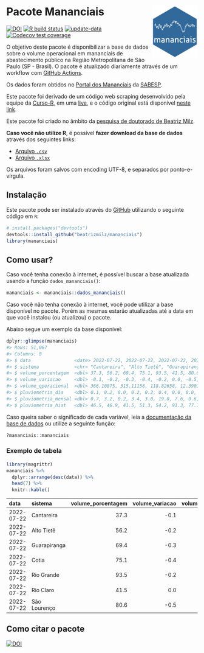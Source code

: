 
<!-- README.md is generated from README.Rmd. Please edit that file -->

# Pacote Mananciais <img src="man/figures/hexlogo.png" align="right" width = "120px"/>

<!-- badges: start -->

[![DOI](https://zenodo.org/badge/DOI/10.5281/zenodo.4733056.svg)](https://doi.org/10.5281/zenodo.4733056)
[![R build
status](https://github.com/beatrizmilz/mananciais/workflows/R-CMD-check/badge.svg)](https://github.com/beatrizmilz/mananciais/actions)
[![update-data](https://github.com/beatrizmilz/mananciais/actions/workflows/2-update_data.yaml/badge.svg)](https://github.com/beatrizmilz/mananciais/actions/workflows/2-update_data.yaml)
[![Codecov test
coverage](https://codecov.io/gh/beatrizmilz/mananciais/branch/master/graph/badge.svg)](https://codecov.io/gh/beatrizmilz/mananciais?branch=master)
<!-- badges: end -->

O objetivo deste pacote é disponibilizar a base de dados sobre o volume
operacional em mananciais de abastecimento público na Região
Metropolitana de São Paulo (SP - Brasil). O pacote é atualizado
diariamente através de um workflow com [GitHub
Actions](https://github.com/beatrizmilz/mananciais/actions).

Os dados foram obtidos no [Portal dos
Mananciais](http://mananciais.sabesp.com.br/Situacao) da
[SABESP](http://site.sabesp.com.br/site/Default.aspx).

Este pacote foi derivado de um código web scraping desenvolvido pela
equipe da [Curso-R](https://www.curso-r.com/), em uma
[live](https://youtu.be/jvZIxrMmOcQ), e o código original está
disponível [neste
link](https://github.com/curso-r/lives/blob/master/drafts/20200730_scraper_sabesp.R).

Este pacote foi criado no âmbito da [pesquisa de doutorado de Beatriz
Milz](https://beatrizmilz.github.io/tese/).

**Caso você não utilize R**, é possível **fazer download da base de
dados** através dos seguintes links:

-   [Arquivo
    `.csv`](https://github.com/beatrizmilz/mananciais/raw/master/inst/extdata/mananciais.csv)
-   [Arquivo
    `.xlsx`](https://github.com/beatrizmilz/mananciais/blob/master/inst/extdata/mananciais.xlsx?raw=true)

Os arquivos foram salvos com encoding UTF-8, e separados por
ponto-e-vírgula.

## Instalação

Este pacote pode ser instalado através do [GitHub](https://github.com/)
utilizando o seguinte código em `R`:

``` r
# install.packages("devtools")
devtools::install_github("beatrizmilz/mananciais")
library(mananciais)
```

## Como usar?

Caso você tenha conexão à internet, é possível buscar a base atualizada
usando a função `dados_mananciais()`:

``` r
mananciais <- mananciais::dados_mananciais() 
```

Caso você não tenha conexão à internet, você pode utilizar a base
disponível no pacote. Porém as mesmas estarão atualizadas até a data em
que você instalou (ou atualizou) o pacote.

Abaixo segue um exemplo da base disponível:

``` r
dplyr::glimpse(mananciais)
#> Rows: 51,067
#> Columns: 8
#> $ data                <date> 2022-07-22, 2022-07-22, 2022-07-22, 2022-07-22, 2…
#> $ sistema             <chr> "Cantareira", "Alto Tietê", "Guarapiranga", "Cotia…
#> $ volume_porcentagem  <dbl> 37.3, 56.2, 69.4, 75.1, 93.5, 41.5, 80.6, 37.4, 56…
#> $ volume_variacao     <dbl> -0.1, -0.2, -0.3, -0.4, -0.2, 0.0, -0.5, -0.1, -0.…
#> $ volume_operacional  <dbl> 366.10875, 315.11158, 118.82658, 12.39037, 104.891…
#> $ pluviometria_dia    <dbl> 0.1, 0.2, 0.0, 0.2, 0.2, 0.4, 0.0, 0.0, 0.2, 0.0, …
#> $ pluviometria_mensal <dbl> 0.7, 3.2, 0.2, 3.4, 3.0, 19.0, 7.6, 0.6, 3.0, 0.2,…
#> $ pluviometria_hist   <dbl> 46.5, 46.9, 41.5, 51.3, 54.2, 91.3, 77.7, 46.5, 46…
```

Caso queira saber o significado de cada variável, leia a [documentação
da base de
dados](https://beatrizmilz.github.io/mananciais/reference/mananciais.html)
ou utilize a seguinte função:

``` r
?mananciais::mananciais
```

### Exemplo de tabela

``` r
library(magrittr)
mananciais %>% 
  dplyr::arrange(desc(data)) %>% 
  head(7) %>%
  knitr::kable()
```

| data       | sistema      | volume_porcentagem | volume_variacao | volume_operacional | pluviometria_dia | pluviometria_mensal | pluviometria_hist |
|:-----------|:-------------|-------------------:|----------------:|-------------------:|-----------------:|--------------------:|------------------:|
| 2022-07-22 | Cantareira   |               37.3 |            -0.1 |          366.10875 |              0.1 |                 0.7 |              46.5 |
| 2022-07-22 | Alto Tietê   |               56.2 |            -0.2 |          315.11158 |              0.2 |                 3.2 |              46.9 |
| 2022-07-22 | Guarapiranga |               69.4 |            -0.3 |          118.82658 |              0.0 |                 0.2 |              41.5 |
| 2022-07-22 | Cotia        |               75.1 |            -0.4 |           12.39037 |              0.2 |                 3.4 |              51.3 |
| 2022-07-22 | Rio Grande   |               93.5 |            -0.2 |          104.89173 |              0.2 |                 3.0 |              54.2 |
| 2022-07-22 | Rio Claro    |               41.5 |             0.0 |            5.67800 |              0.4 |                19.0 |              91.3 |
| 2022-07-22 | São Lourenço |               80.6 |            -0.5 |           71.57950 |              0.0 |                 7.6 |              77.7 |

## Como citar o pacote

[![DOI](https://zenodo.org/badge/DOI/10.5281/zenodo.4733056.svg)](https://doi.org/10.5281/zenodo.4733056)
